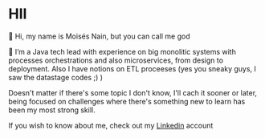 # HII
👋 Hi, my name is Moisés Nain, but you can call me god

👀 I’m a Java tech lead with experience on big monolitic systems with
processes orchestrations and also microservices, from design to deployment.
Also I have notions on ETL proceeses (yes you sneaky guys, I saw the datastage codes ;) )

Doesn't matter if there's some topic I don't know, I'll cach it sooner or later, 
being focused on challenges where there's something new to learn has been my most 
strong skill.

If you wish to know about me, check out my <a href="https://www.linkedin.com/in/moisesgz">Linkedin</a> account 
